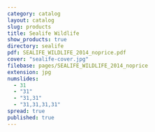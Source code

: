 ```yaml
---
category: catalog
layout: catalog
slug: products
title: Sealife Wildlife
show_products: true
directory: sealife
pdf: SEALIFE_WILDLIFE_2014_noprice.pdf
cover: "sealife-cover.jpg"
filebase: pages/SEALIFE_WILDLIFE_2014_noprice
extension: jpg
numslides: 
  - 31
  - "31"
  - "31,31"
  - "31,31,31,31"
spread: true
published: true
---
```


